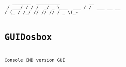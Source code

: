 <pre>

   _______  _________           __           
 / ___/ / / /  _/ _ \___  ___ / /  ___ __ __
/ (_ / /_/ // // // / _ \(_-</ _ \/ _ \\ \ /
\___/\____/___/____/\___/___/_.__/\___/_\_\ 
Created by: nicelife90                                            


</pre>


GUIDosbox
=========

Console CMD version GUI


